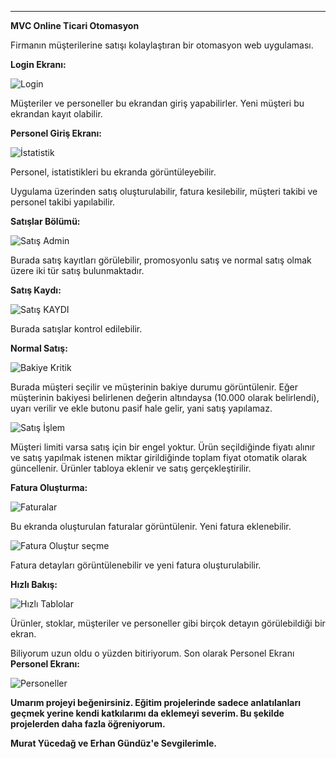 
---

**MVC Online Ticari Otomasyon**

Firmanın müşterilerine satışı kolaylaştıran bir otomasyon web uygulaması.

**Login Ekranı:**

![Login](https://github.com/SnmzMert/MvcOnlineTicariOtomasyon/assets/109958428/c8a14f19-da8f-4e6c-ad7a-9c487e2afebd)

Müşteriler ve personeller bu ekrandan giriş yapabilirler. Yeni müşteri bu ekrandan kayıt olabilir.

**Personel Giriş Ekranı:**

![İstatistik](https://github.com/SnmzMert/MvcOnlineTicariOtomasyon/assets/109958428/9756af7c-f9b1-4e97-a76d-9771f0656f90)

Personel, istatistikleri bu ekranda görüntüleyebilir.

Uygulama üzerinden satış oluşturulabilir, fatura kesilebilir, müşteri takibi ve personel takibi yapılabilir.

**Satışlar Bölümü:**

![Satış Admin ](https://github.com/SnmzMert/MvcOnlineTicariOtomasyon/assets/109958428/04f6fbe1-5b07-42de-b943-a39a44d7eebd)

Burada satış kayıtları görülebilir, promosyonlu satış ve normal satış olmak üzere iki tür satış bulunmaktadır.

**Satış Kaydı:**

![Satış KAYDI](https://github.com/SnmzMert/MvcOnlineTicariOtomasyon/assets/109958428/67feb445-7fc4-4fc0-ae46-354afa0ec99a)

Burada satışlar kontrol edilebilir.

**Normal Satış:**

![Bakiye Kritik](https://github.com/SnmzMert/MvcOnlineTicariOtomasyon/assets/109958428/01112621-2146-4443-8356-8145c05e77e7)

Burada müşteri seçilir ve müşterinin bakiye durumu görüntülenir. Eğer müşterinin bakiyesi belirlenen değerin altındaysa (10.000 olarak belirlendi), uyarı verilir ve ekle butonu pasif hale gelir, yani satış yapılamaz.

![Satış İşlem](https://github.com/SnmzMert/MvcOnlineTicariOtomasyon/assets/109958428/7afb253c-2a68-49d8-8f0d-392dc7ca6a04) 

Müşteri limiti varsa satış için bir engel yoktur. Ürün seçildiğinde fiyatı alınır ve satış yapılmak istenen miktar girildiğinde toplam fiyat otomatik olarak güncellenir. Ürünler tabloya eklenir ve satış gerçekleştirilir.

**Fatura Oluşturma:**

![Faturalar](https://github.com/SnmzMert/MvcOnlineTicariOtomasyon/assets/109958428/af222b3d-62b7-4387-98c0-f9aefa7aa510)

Bu ekranda oluşturulan faturalar görüntülenir. Yeni fatura eklenebilir.

![Fatura Oluştur seçme](https://github.com/SnmzMert/MvcOnlineTicariOtomasyon/assets/109958428/34ac722e-e1ae-4c4f-a9f4-0638b2134400)

Fatura detayları görüntülenebilir ve yeni fatura oluşturulabilir.

**Hızlı Bakış:**

![Hızlı Tablolar](https://github.com/SnmzMert/MvcOnlineTicariOtomasyon/assets/109958428/51e8a7f3-0f4e-4b40-bf2c-c620b6a64732)

Ürünler, stoklar, müşteriler ve personeller gibi birçok detayın görülebildiği bir ekran.


Biliyorum uzun oldu o yüzden bitiriyorum. Son olarak Personel Ekranı
**Personel Ekranı:**

![Personeller](https://github.com/SnmzMert/MvcOnlineTicariOtomasyon/assets/109958428/e260268e-fee5-4bdb-828b-f0b31e2cf0cb)

**Umarım projeyi beğenirsiniz. Eğitim projelerinde sadece anlatılanları geçmek yerine kendi katkılarımı da eklemeyi severim. Bu şekilde projelerden daha fazla öğreniyorum.**

**Murat Yücedağ ve Erhan Gündüz'e Sevgilerimle.**
